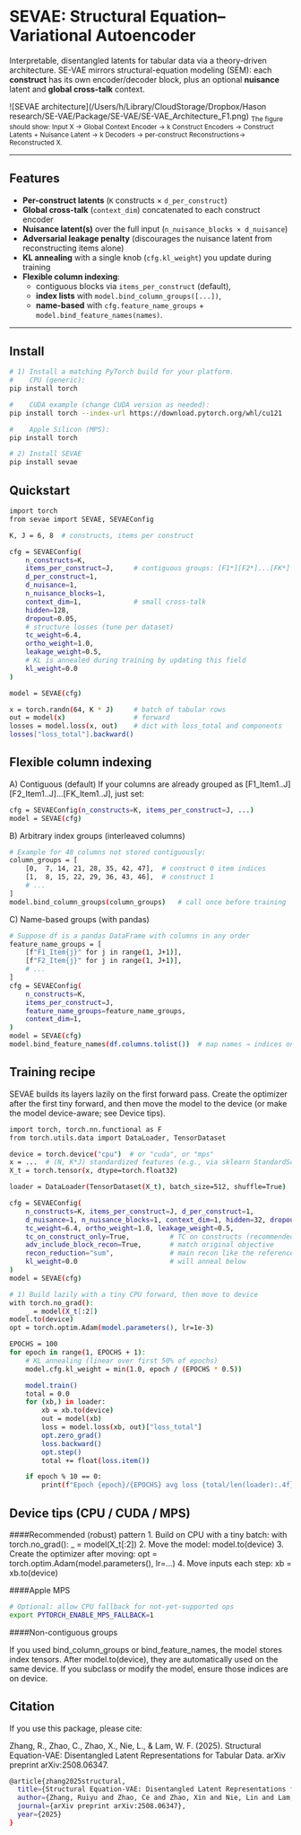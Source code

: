 # SEVAE: Structural Equation–Variational Autoencoder

Interpretable, disentangled latents for tabular data via a theory-driven architecture. SE-VAE mirrors structural-equation modeling (SEM): each **construct** has its own encoder/decoder block, plus an optional **nuisance** latent and **global cross-talk** context.

![SEVAE architecture](/Users/h/Library/CloudStorage/Dropbox/Hason research/SE-VAE/Package/SE-VAE/SE-VAE_Architecture_F1.png)
<sub>The figure should show: Input X → Global Context Encoder → k Construct Encoders → Construct Latents + Nuisance Latent → k Decoders → per-construct Reconstructions→ Reconstructed X.</sub>

---

## Features

- **Per-construct latents** (`K` constructs × `d_per_construct`)
- **Global cross-talk** (`context_dim`) concatenated to each construct encoder
- **Nuisance latent(s)** over the full input (`n_nuisance_blocks × d_nuisance`)
- **Adversarial leakage penalty** (discourages the nuisance latent from reconstructing items alone)
- **KL annealing** with a single knob (`cfg.kl_weight`) you update during training
- **Flexible column indexing**:
  - contiguous blocks via `items_per_construct` (default),
  - **index lists** with `model.bind_column_groups([...])`,
  - **name-based** with `cfg.feature_name_groups` + `model.bind_feature_names(names)`.

---

## Install

```bash
# 1) Install a matching PyTorch build for your platform.
#    CPU (generic):
pip install torch

#    CUDA example (change CUDA version as needed):
pip install torch --index-url https://download.pytorch.org/whl/cu121

#    Apple Silicon (MPS):
pip install torch

# 2) Install SEVAE
pip install sevae
```

## Quickstart

```bash
import torch
from sevae import SEVAE, SEVAEConfig

K, J = 6, 8  # constructs, items per construct

cfg = SEVAEConfig(
    n_constructs=K,
    items_per_construct=J,     # contiguous groups: [F1*][F2*]...[FK*]
    d_per_construct=1,
    d_nuisance=1,
    n_nuisance_blocks=1,
    context_dim=1,             # small cross-talk
    hidden=128,
    dropout=0.05,
    # structure losses (tune per dataset)
    tc_weight=6.4,
    ortho_weight=1.0,
    leakage_weight=0.5,
    # KL is annealed during training by updating this field
    kl_weight=0.0
)

model = SEVAE(cfg)

x = torch.randn(64, K * J)     # batch of tabular rows
out = model(x)                 # forward
losses = model.loss(x, out)    # dict with loss_total and components
losses["loss_total"].backward()
```

## Flexible column indexing
A) Contiguous (default)
If your columns are already grouped as [F1_Item1..J][F2_Item1..J]...[FK_Item1..J], just set:
```bash
cfg = SEVAEConfig(n_constructs=K, items_per_construct=J, ...)
model = SEVAE(cfg)
```

B) Arbitrary index groups (interleaved columns)
```bash
# Example for 48 columns not stored contiguously:
column_groups = [
    [0,  7, 14, 21, 28, 35, 42, 47],  # construct 0 item indices
    [1,  8, 15, 22, 29, 36, 43, 46],  # construct 1
    # ...
]
model.bind_column_groups(column_groups)   # call once before training
```
C) Name-based groups (with pandas)
```bash
# Suppose df is a pandas DataFrame with columns in any order
feature_name_groups = [
    [f"F1_Item{j}" for j in range(1, J+1)],
    [f"F2_Item{j}" for j in range(1, J+1)],
    # ...
]
cfg = SEVAEConfig(
    n_constructs=K,
    items_per_construct=J,
    feature_name_groups=feature_name_groups,
    context_dim=1,
)
model = SEVAE(cfg)
model.bind_feature_names(df.columns.tolist())  # map names → indices once
```

## Training recipe
SEVAE builds its layers lazily on the first forward pass. Create the optimizer after the first tiny forward, and then move the model to the device (or make the model device-aware; see Device tips).

```bash
import torch, torch.nn.functional as F
from torch.utils.data import DataLoader, TensorDataset

device = torch.device("cpu")  # or "cuda", or "mps"
x = ...  # (N, K*J) standardized features (e.g., via sklearn StandardScaler)
X_t = torch.tensor(x, dtype=torch.float32)

loader = DataLoader(TensorDataset(X_t), batch_size=512, shuffle=True)

cfg = SEVAEConfig(
    n_constructs=K, items_per_construct=J, d_per_construct=1,
    d_nuisance=1, n_nuisance_blocks=1, context_dim=1, hidden=32, dropout=0.05,
    tc_weight=6.4, ortho_weight=1.0, leakage_weight=0.5,
    tc_on_construct_only=True,          # TC on constructs (recommended)
    adv_include_block_recon=True,       # match original objective
    recon_reduction="sum",              # main recon like the reference script
    kl_weight=0.0                       # will anneal below
)
model = SEVAE(cfg)

# 1) Build lazily with a tiny CPU forward, then move to device
with torch.no_grad():
    _ = model(X_t[:2])
model.to(device)
opt = torch.optim.Adam(model.parameters(), lr=1e-3)

EPOCHS = 100
for epoch in range(1, EPOCHS + 1):
    # KL annealing (linear over first 50% of epochs)
    model.cfg.kl_weight = min(1.0, epoch / (EPOCHS * 0.5))

    model.train()
    total = 0.0
    for (xb,) in loader:
        xb = xb.to(device)
        out = model(xb)
        loss = model.loss(xb, out)["loss_total"]
        opt.zero_grad()
        loss.backward()
        opt.step()
        total += float(loss.item())

    if epoch % 10 == 0:
        print(f"Epoch {epoch}/{EPOCHS} avg loss {total/len(loader):.4f} (β={model.cfg.kl_weight:.2f})")
```

## Device tips (CPU / CUDA / MPS)

####Recommended (robust) pattern
	1.	Build on CPU with a tiny batch: with torch.no_grad(): _ = model(X_t[:2])
	2.	Move the model: model.to(device)
	3.	Create the optimizer after moving: opt = torch.optim.Adam(model.parameters(), lr=...)
	4.	Move inputs each step: xb = xb.to(device)

####Apple MPS
```bash
# Optional: allow CPU fallback for not-yet-supported ops
export PYTORCH_ENABLE_MPS_FALLBACK=1
```
####Non-contiguous groups

If you used bind_column_groups or bind_feature_names, the model stores index tensors. After model.to(device), they are automatically used on the same device. If you subclass or modify the model, ensure those indices are on device.

## Citation

If you use this package, please cite:

Zhang, R., Zhao, C., Zhao, X., Nie, L., & Lam, W. F. (2025). Structural Equation-VAE: Disentangled Latent Representations for Tabular Data. arXiv preprint arXiv:2508.06347.
```bash
@article{zhang2025structural,
  title={Structural Equation-VAE: Disentangled Latent Representations for Tabular Data},
  author={Zhang, Ruiyu and Zhao, Ce and Zhao, Xin and Nie, Lin and Lam, Wai-Fung},
  journal={arXiv preprint arXiv:2508.06347},
  year={2025}
}
```

